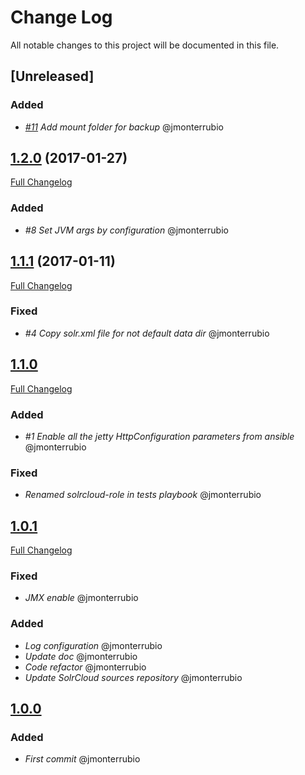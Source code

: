 # Change Log
All notable changes to this project will be documented in this file.

## [Unreleased]

### Added
- *[#11](https://github.com/idealista-tech/solrcloud-role/issues/11) Add mount folder for backup* @jmonterrubio

## [1.2.0](https://github.com/idealista-tech/solrcloud-role/tree/1.2.0) (2017-01-27)
[Full Changelog](https://github.com/idealista-tech/solrcloud-role/compare/1.1.1...1.2.0)

### Added
- *#8 Set JVM args by configuration* @jmonterrubio

## [1.1.1](https://github.com/idealista-tech/solrcloud-role/tree/1.1.1) (2017-01-11)
[Full Changelog](https://github.com/idealista-tech/solrcloud-role/compare/1.1.0...1.1.1)

### Fixed
- *#4 Copy solr.xml file for not default data dir* @jmonterrubio

## [1.1.0](https://github.com/idealista-tech/solrcloud-role/tree/1.1.0)
[Full Changelog](https://github.com/idealista-tech/solrcloud-role/compare/1.0.1...1.1.0)

### Added
- *#1 Enable all the jetty HttpConfiguration parameters from ansible* @jmonterrubio

### Fixed
- *Renamed solrcloud-role in tests playbook* @jmonterrubio

## [1.0.1](https://github.com/idealista-tech/solrcloud-role/tree/1.0.1)
[Full Changelog](https://github.com/idealista-tech/solrcloud-role/compare/1.0.0...1.0.1)

### Fixed
- *JMX enable* @jmonterrubio

### Added
- *Log configuration* @jmonterrubio
- *Update doc* @jmonterrubio
- *Code refactor* @jmonterrubio
- *Update SolrCloud sources repository* @jmonterrubio

## [1.0.0](https://github.com/idealista-tech/solrcloud-role/tree/1.0.0)
### Added
- *First commit* @jmonterrubio
